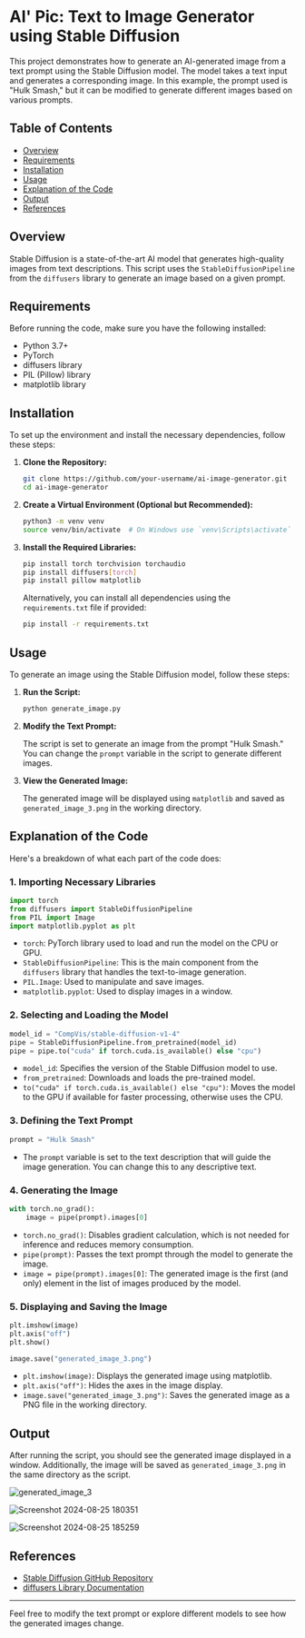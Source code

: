 # AI' Pic: Text to Image Generator using Stable Diffusion

This project demonstrates how to generate an AI-generated image from a text prompt using the Stable Diffusion model. The model takes a text input and generates a corresponding image. In this example, the prompt used is "Hulk Smash," but it can be modified to generate different images based on various prompts.

## Table of Contents

- [Overview](#overview)
- [Requirements](#requirements)
- [Installation](#installation)
- [Usage](#usage)
- [Explanation of the Code](#explanation-of-the-code)
- [Output](#output)
- [References](#references)

## Overview

Stable Diffusion is a state-of-the-art AI model that generates high-quality images from text descriptions. This script uses the `StableDiffusionPipeline` from the `diffusers` library to generate an image based on a given prompt.

## Requirements

Before running the code, make sure you have the following installed:

- Python 3.7+
- PyTorch
- diffusers library
- PIL (Pillow) library
- matplotlib library

## Installation

To set up the environment and install the necessary dependencies, follow these steps:

1. **Clone the Repository:**

   ```bash
   git clone https://github.com/your-username/ai-image-generator.git
   cd ai-image-generator
   ```

2. **Create a Virtual Environment (Optional but Recommended):**

   ```bash
   python3 -m venv venv
   source venv/bin/activate  # On Windows use `venv\Scripts\activate`
   ```

3. **Install the Required Libraries:**

   ```bash
   pip install torch torchvision torchaudio
   pip install diffusers[torch]
   pip install pillow matplotlib
   ```

   Alternatively, you can install all dependencies using the `requirements.txt` file if provided:

   ```bash
   pip install -r requirements.txt
   ```

## Usage

To generate an image using the Stable Diffusion model, follow these steps:

1. **Run the Script:**

   ```bash
   python generate_image.py
   ```

2. **Modify the Text Prompt:**

   The script is set to generate an image from the prompt "Hulk Smash." You can change the `prompt` variable in the script to generate different images.

3. **View the Generated Image:**

   The generated image will be displayed using `matplotlib` and saved as `generated_image_3.png` in the working directory.

## Explanation of the Code

Here's a breakdown of what each part of the code does:

### 1. Importing Necessary Libraries

```python
import torch
from diffusers import StableDiffusionPipeline
from PIL import Image
import matplotlib.pyplot as plt
```

- `torch`: PyTorch library used to load and run the model on the CPU or GPU.
- `StableDiffusionPipeline`: This is the main component from the `diffusers` library that handles the text-to-image generation.
- `PIL.Image`: Used to manipulate and save images.
- `matplotlib.pyplot`: Used to display images in a window.

### 2. Selecting and Loading the Model

```python
model_id = "CompVis/stable-diffusion-v1-4"  
pipe = StableDiffusionPipeline.from_pretrained(model_id)
pipe = pipe.to("cuda" if torch.cuda.is_available() else "cpu")
```

- `model_id`: Specifies the version of the Stable Diffusion model to use.
- `from_pretrained`: Downloads and loads the pre-trained model.
- `to("cuda" if torch.cuda.is_available() else "cpu")`: Moves the model to the GPU if available for faster processing, otherwise uses the CPU.

### 3. Defining the Text Prompt

```python
prompt = "Hulk Smash"
```

- The `prompt` variable is set to the text description that will guide the image generation. You can change this to any descriptive text.

### 4. Generating the Image

```python
with torch.no_grad():
    image = pipe(prompt).images[0]
```

- `torch.no_grad()`: Disables gradient calculation, which is not needed for inference and reduces memory consumption.
- `pipe(prompt)`: Passes the text prompt through the model to generate the image.
- `image = pipe(prompt).images[0]`: The generated image is the first (and only) element in the list of images produced by the model.

### 5. Displaying and Saving the Image

```python
plt.imshow(image)
plt.axis("off")  
plt.show()

image.save("generated_image_3.png")
```

- `plt.imshow(image)`: Displays the generated image using matplotlib.
- `plt.axis("off")`: Hides the axes in the image display.
- `image.save("generated_image_3.png")`: Saves the generated image as a PNG file in the working directory.

## Output

After running the script, you should see the generated image displayed in a window. Additionally, the image will be saved as `generated_image_3.png` in the same directory as the script.

![generated_image_3](https://github.com/user-attachments/assets/e0fa010f-c92f-4e06-856d-588194ccdfd6)

![Screenshot 2024-08-25 180351](https://github.com/user-attachments/assets/6c55cb62-2588-41d9-a94c-314a740a1030)

![Screenshot 2024-08-25 185259](https://github.com/user-attachments/assets/3e7dfde7-96bc-4b2c-831e-1127f295cd91)


## References

- [Stable Diffusion GitHub Repository](https://github.com/CompVis/stable-diffusion)
- [diffusers Library Documentation](https://huggingface.co/docs/diffusers/index)

---

Feel free to modify the text prompt or explore different models to see how the generated images change.
